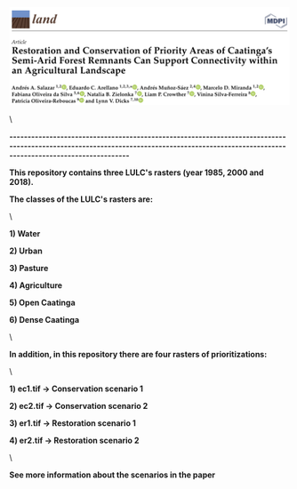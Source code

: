 ![](portada_paper.png)

\

**-----------------------------------------------------------------------------------------------------------------------------------------------------------------------------------------**

**This repository contains three LULC's rasters (year 1985, 2000 and 2018).**

**The classes of the LULC's rasters are:**

\

**1) Water**

**2) Urban**

**3) Pasture**

**4) Agriculture**

**5) Open Caatinga**

**6) Dense Caatinga**

\

**In addition, in this repository there are four rasters of prioritizations:**

\

**1) ec1.tif -> Conservation scenario 1**

**2) ec2.tif -> Conservation scenario 2**

**3) er1.tif -> Restoration scenario 1**

**4) er2.tif -> Restoration scenario 2**

\

**See more information about the scenarios in the paper**
